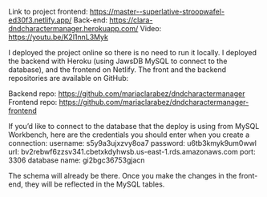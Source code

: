 Link to project frontend: https://master--superlative-stroopwafel-ed30f3.netlify.app/ 
Back-end: https://clara-dndcharactermanager.herokuapp.com/
Video: https://youtu.be/K2l1nnL3Myk

I deployed the project online so there is no need to run it locally. I deployed the backend with Heroku (using JawsDB MySQL to connect to the database), and the frontend on Netlify. The front and the backend repositories are available on GitHub:

Backend repo: https://github.com/mariaclarabez/dndcharactermanager
Frontend repo: https://github.com/mariaclarabez/dndcharactermanager-frontend

If you’d like to connect to the database that the deploy is using from MySQL Workbench, here are the credentials you should enter when you create a connection:
username: s5y9a3ujxzvy8oa7
password: u6tb3kmyk9um0wwl
url: bv2rebwf6zzsv341.cbetxkdyhwsb.us-east-1.rds.amazonaws.com port: 3306
database name: gi2bgc36753gjacn

The schema will already be there. Once you make the changes in the front-end, they will be reflected in the MySQL tables.